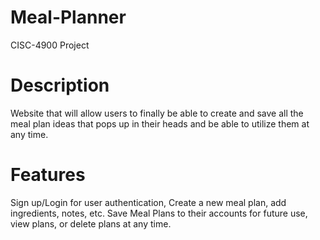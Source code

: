 # Meal-Planner
CISC-4900 Project
# Description
Website that will allow users to finally be able to create and save all the meal plan ideas that pops up in their heads and be able to utilize them at any time.
# Features
Sign up/Login for user authentication, Create a new meal plan, add ingredients, notes, etc. Save Meal Plans to their accounts for future use, view plans, or delete plans at any time. 

